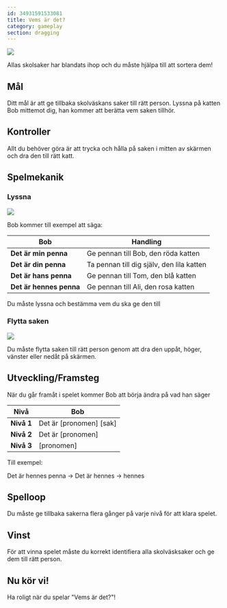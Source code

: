 ```yaml
---
id: 34931591533081
title: Vems är det?
category: gameplay
section: dragging
---
```

![](https://help.studycat.com/hc/article_attachments/34966103260825)

Allas skolsaker har blandats ihop och du måste hjälpa till att sortera dem!

## Mål

Ditt mål är att ge tillbaka skolväskans saker till rätt person. Lyssna på katten Bob mittemot dig, han kommer att berätta vem saken tillhör.

## Kontroller

Allt du behöver göra är att trycka och hålla på saken i mitten av skärmen och dra den till rätt katt.

## Spelmekanik

### Lyssna

![](https://help.studycat.com/hc/article_attachments/34966103283609)

Bob kommer till exempel att säga:

| Bob | Handling |
| --- | --- |
| **Det&nbsp;är&nbsp;min&nbsp;penna** | Ge pennan till Bob, den röda katten |
| **Det&nbsp;är&nbsp;din&nbsp;penna** | Ta pennan till dig själv, den lila katten |
| **Det&nbsp;är&nbsp;hans&nbsp;penna** | Ge pennan till Tom, den blå katten |
| **Det&nbsp;är&nbsp;hennes&nbsp;penna** | Ge pennan till Ali, den rosa katten |

Du måste lyssna och bestämma vem du ska ge den till

### Flytta saken

![](https://help.studycat.com/hc/article_attachments/34966668424601)

Du måste flytta saken till rätt person genom att dra den uppåt, höger, vänster eller nedåt på skärmen.

## Utveckling/Framsteg

När du går framåt i spelet kommer Bob att börja ändra på vad han säger

| Nivå | Bob |
| --- | --- |
| **Nivå&nbsp;1** | Det är [pronomen] [sak] |
| **Nivå&nbsp;2** | Det är [pronomen] |
| **Nivå&nbsp;3** | [pronomen] |

Till exempel:

Det är hennes penna -> Det är hennes -> hennes

## Spelloop

Du måste ge tillbaka sakerna flera gånger på varje nivå för att klara spelet.

## Vinst

För att vinna spelet måste du korrekt identifiera alla skolväsksaker och ge dem till rätt person.

## Nu kör vi!

Ha roligt när du spelar "Vems är det?"!

